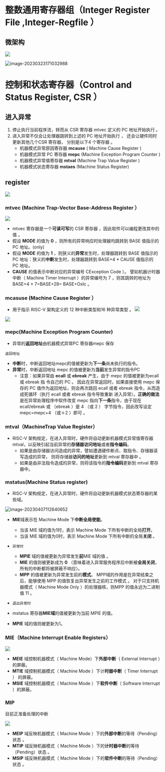 # 整数通用寄存器组（Integer Register File ,Integer-Regfile ）
## 微架构
![](attachment/20230106120219.png)

![image-20230323171032988](attachment/reg1.png)

# 控制和状态寄存器（Control and Status Register, CSR ）
## 进入异常
1. 停止执行当前程序流，转而从 CSR 寄存器 mtvec 定义的 PC 地址开始执行 。
2. 进入异常不仅会让处理器跳转到上述的 PC 地址开始执行 ， 还会让硬件同时更新其他几个CSR 寄存器， 分别是以下4 个寄存器 。
	- 机器模式异常原因寄存器 **mcause** ( Machine Cause Register )
	- 机器模式异常 PC 寄存器 **mepc** (Machine Exception Program Counter )
	- 机器模式异常值寄存器 **mtval** (Machine Trap Value Register )
	- 机器模式状态寄存器 **mstaes** (Machine Status Register)


## register
![](attachment/csr_reg.png)
### mtvec (Machine Trap-Vector Base-Address Register ）
![](attachment/20230107143208.png)
- mtvec 寄存器是一个**可读可写**的 CSR 寄存器 ，因此软件可以编程更改其中的值 。
- 假设 **MODE** 的值为 **0** ，则所有的异常响应时处理器均跳转到 BASE 值指示的 PC 地址。(only)
- 假设 **MODE** 的值为 **1** ，则狭义的**异常**发生时，处理器跳转到 BASE 值指示的 PC 地址：狭义的**中断**发生时，处理器跳转到 BASE+4 * CAUSE 值指示的 PC 地址。
- **CAUSE** 的值表示中断对应的异常编号 CException Code ）。 譬如机器计时器中断（ Machine Timer Interrupt ）的异常编号为 7 ，则其跳转的地址为 BASE+4 × 7=BASE+28= BASE+Oxlc 。

### mcasuse (Machine Cause Register ）
- 用于指示 RISC-V 架构定义的 12 种中断类型和16 种异常类型 。
![](attachment/mcasuse.png)

![](attachment/mcause2.png)
### mepc(Machine Exception Program Counter)
- 异常的**返回地址**由机器模式异常PC 寄存器mepc 保存

`返回地址`
- **中断**时，中断返回地址mepc的值被更新为**下一条**尚未执行的指令。
- **异常**时，中断返回地址 mepc 的值被更新为**当前**发生异常的指令PC
	- 注意：如果异常由 **ecall** 或 **ebreak** 产生，由于 mepc 的值被更新为ecall 或 ebreak 指 令自己的 PC 。 因此在异常返回时，如果直接使用 mepc 保存的 PC 值作为返回地址，则会再次跳回 ecall 或者 ebreak 指令，从而造成死循环（执行 ecall 或者 ebreak 指令导致重新 进入异常）。**正确的做法**是在异常处理程序中软件改变 mepc 指向**下一条**指令，由于现在 ecall/ebreak 或 （ebreak ）是 4 （或 2 ） 字节指令，因此改写设定mepc=mepc+4 （或＋2 ）即可 。


### mtval（MachineTrap Value Register）
- RISC-V 架构规定，在进入异常时，硬件将自动更新机器模式异常值寄存器 mtval，以反映引起当前异常的**存储器访问地址**或者**指令编码**。
	- 如果是由存储器访问造成的异常，譬如遭遇硬件断点、取指令、存储器读写造成的异常， 则将存储器**访问的地址**更新到 mtval 寄存器中 。
	- 如果是由非法指令造成的异常，则将该指令的**指令编码**更新到 mtval 寄存器中。

### mstatus(Machine Status register)
- RISC-V 架构规定，在进入异常时，硬件将自动更新机器模式状态寄存器的某些域。

![image-20230407112640652](attachment/mstatus.png)
- **MIE**域表示在 Machine Mode 下**中断全局使能**。
	- 当该 MIE 域的值为1时，表示 Machine Mode 下所有中断的全局**打开**。
	- 当该 MIE 域的值为0时，表示 Machine Mode 下所有中断的全局**关闭** 。

- ``异常时``
	- **MPIE** 域的值被更新为异常发生**前**MIE 域的值 。
	- **MIE** 的值则被更新成为 **0** （意味着进入异常服务程序后中断被**全局关闭**，所有的中断都将被屏蔽不响应〉。
	- **MPP** 的值被更新为异常发生前的**模式**。 MPP域的作用是在异常结束之后，能够使用 MPP 的值恢复出异常发生之前的工作模式 。 对于只支持机器模式（ Machine Mode Only ）的处理器核，则MPP 的值永远为二进制值 11 。

- `退出异常时`
- mstatus 寄存器**MIE域**的值被更新为当前 MPIE 的值。
- **MPIE** 域的值则被更新为1。


### MIE（Machine Interrupt Enable Registers）
![](attachment/mie.png)

- **MEIE** 域控制机器模式（ Machine Mode）下**外部中断**（ External Interrupt ）的屏蔽。
- **MTIE** 域控制机器模式（ Machine Mode ）下计**时器中断**（ Timer Interrupt ） 的屏蔽。
- **MSIE** 域控制机器模式（ Machine Mode ）下**软件中断**（ Software Interrupt ）的屏蔽。

### MIP

目前正准备处理的中断

![](attachment/mip.png)
- **MEIP** 域反映机器模式（ Machine Mode ）下的**外部中断**的等待（Pending）状态 。
- **MTIP** 域反映机器模式（ Machine Mode ）下的**计时器中断**的等待（Pending）状态 。
- **MSIP** 域反映机器模式（ Machine Mode ）下的**软件中断**的等待（Pending）状态 。

